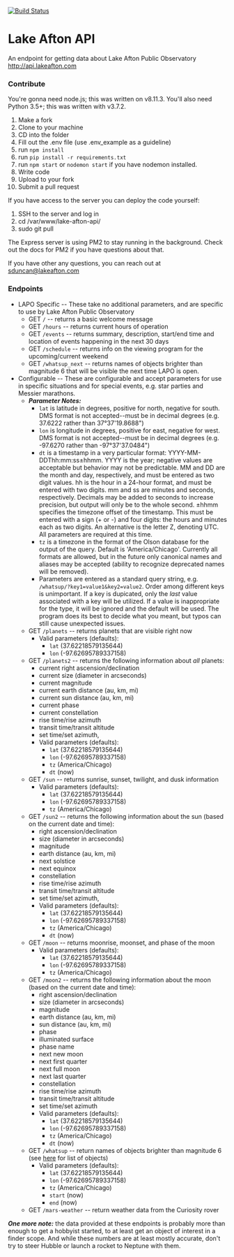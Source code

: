 [![Build Status](https://travis-ci.org/nessalc/lake-afton-api.svg?branch=master)](https://travis-ci.org/nessalc/lake-afton-api)

# Lake Afton API
An endpoint for getting data about Lake Afton Public Observatory
http://api.lakeafton.com

### Contribute

You're gonna need node.js; this was written on v8.11.3. You'll also need Python 3.5+; this was written with v3.7.2.

1. Make a fork
2. Clone to your machine
3. CD into the folder
4. Fill out the .env file (use .env_example as a guideline)
5. run ```npm install```
6. run ```pip install -r requirements.txt```
7. run ```npm start``` or ```nodemon start``` if you have nodemon installed.
8. Write code
9. Upload to your fork
10. Submit a pull request

If you have access to the server you can deploy the code yourself:

1. SSH to the server and log in
2. cd /var/www/lake-afton-api/
3. sudo git pull

The Express server is using PM2 to stay running in the background. Check out the docs for PM2 if you have questions about that.

If you have other any questions, you can reach out at sduncan@lakeafton.com

### Endpoints

* LAPO Specific -- These take no additional parameters, and are specific to use by Lake Afton Public Observatory
    * GET `/` -- returns a basic welcome message
    * GET `/hours` -- returns current hours of operation
    * GET `/events` -- returns summary, description, start/end time and location of events happening in the next 30 days
    * GET `/schedule` -- returns info on the viewing program for the upcoming/current weekend
    * GET `/whatsup_next` -- returns names of objects brighter than magnitude 6 that will be visible the next time LAPO is open.
* Configurable -- These are configurable and accept parameters for use in specific situations and for special events, e.g. star parties and Messier marathons.
    * ***Parameter Notes:***
        * `lat` is latitude in degrees, positive for north, negative for south. DMS format is not accepted--must be in decimal degrees (e.g. 37.6222 rather than 37°37'19.8688")
        * `lon` is longitude in degrees, positive for east, negative for west. DMS format is not accepted--must be in decimal degrees (e.g. -97.6270 rather than -97°37'37.0484")
        * `dt` is a timestamp in a very particular format: YYYY-MM-DDThh:mm:ss±hhmm. YYYY is the year; negative values are acceptable but behavior may not be predictable. MM and DD are the month and day, respectively, and must be entered as two digit values. hh is the hour in a 24-hour format, and must be entered with two digits. mm and ss are minutes and seconds, respectively. Decimals may be added to seconds to increase precision, but output will only be to the whole second. ±hhmm specifies the timezone offset of the timestamp. This must be entered with a sign (+ or -) and four digits: the hours and minutes each as two digits. An alternative is the letter Z, denoting UTC. All parameters are required at this time.
        * `tz` is a timezone in the format of the Olson database for the output of the query. Default is 'America/Chicago'. Currently all formats are allowed, but in the future only canonical names and aliases may be accepted (ability to recognize deprecated names will be removed).
        * Parameters are entered as a standard query string, e.g. `/whatsup/?key1=value1&key2=value2`. Order among different keys is unimportant. If a key is dupicated, only the *last* value associated with a key will be utilized. If a value is inappropriate for the type, it will be ignored and the default will be used. The program does its best to decide what you meant, but typos can still cause unexpected issues.
    * GET `/planets` -- returns planets that are visible right now
        * Valid parameters (defaults):
            * `lat` (37.62218579135644)
            * `lon` (-97.62695789337158)
    * GET `/planets2` -- returns the following information about *all* planets:
        * current right ascension/declination
        * current size (diameter in arcseconds)
        * current magnitude
        * current earth distance (au, km, mi)
        * current sun distance (au, km, mi)
        * current phase
        * current constellation
        * rise time/rise azimuth
        * transit time/transit altitude
        * set time/set azimuth,
        * Valid parameters (defaults):
            * `lat` (37.62218579135644)
            * `lon` (-97.62695789337158)
            * `tz` (America/Chicago)
            * `dt` (now)
    * GET `/sun` -- returns sunrise, sunset, twilight, and dusk information
        * Valid parameters (defaults):
            * `lat` (37.62218579135644)
            * `lon` (-97.62695789337158)
            * `tz` (America/Chicago)
    * GET `/sun2` -- returns the following information about the sun (based on the current date and time):
        * right ascension/declination
        * size (diameter in arcseconds)
        * magnitude
        * earth distance (au, km, mi)
        * next solstice
        * next equinox
        * constellation
        * rise time/rise azimuth
        * transit time/transit altitude
        * set time/set azimuth,
        * Valid parameters (defaults):
            * `lat` (37.62218579135644)
            * `lon` (-97.62695789337158)
            * `tz` (America/Chicago)
            * `dt` (now)
    * GET `/moon` -- returns moonrise, moonset, and phase of the moon
        * Valid parameters (defaults):
            * `lat` (37.62218579135644)
            * `lon` (-97.62695789337158)
            * `tz` (America/Chicago)
    * GET `/moon2` -- returns the following information about the moon (based on the current date and time):
        * right ascension/declination
        * size (diameter in arcseconds)
        * magnitude
        * earth distance (au, km, mi)
        * sun distance (au, km, mi)
        * phase
        * illuminated surface
        * phase name
        * next new moon
        * next first quarter
        * next full moon
        * next last quarter
        * constellation
        * rise time/rise azimuth
        * transit time/transit altitude
        * set time/set azimuth
        * Valid parameters (defaults):
            * `lat` (37.62218579135644)
            * `lon` (-97.62695789337158)
            * `tz` (America/Chicago)
            * `dt` (now)
    * GET `/whatsup` -- return names of objects brighter than magnitude 6 (see [here](objects.md) for list of objects)
        * Valid parameters (defaults):
            * `lat` (37.62218579135644)
            * `lon` (-97.62695789337158)
            * `tz` (America/Chicago)
            * `start` (now)
            * `end` (now)
    * GET `/mars-weather` -- return weather data from the Curiosity rover

***One more note:*** the data provided at these endpoints is probably more than enough to get a hobbyist started, to at least get an object of interest in a finder scope. And while these numbers are at least mostly accurate, don't try to steer Hubble or launch a rocket to Neptune with them.
